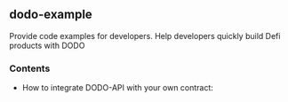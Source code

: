 ## dodo-example

Provide code examples for developers. Help developers quickly build Defi products with DODO

### Contents

- How to integrate DODO-API with your own contract: []()